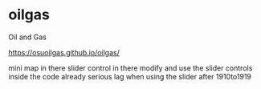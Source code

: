 # oilgas
Oil and Gas

https://osuoilgas.github.io/oilgas/

mini map in there
slider control in there
modify and use the slider controls inside the code already
serious lag when using the slider after 1910to1919


